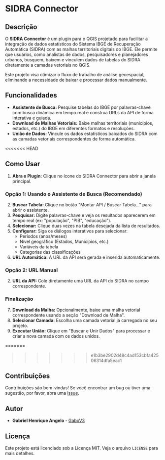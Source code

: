 # SIDRA Connector

## Descrição

O **SIDRA Connector** é um plugin para o QGIS projetado para facilitar a integração de dados estatísticos do Sistema IBGE de Recuperação Automática (SIDRA) com as malhas territoriais digitais do IBGE. Ele permite que usuários, como analistas de dados, pesquisadores e planejadores urbanos, busquem, baixem e vinculem dados de tabelas do SIDRA diretamente a camadas vetoriais no QGIS.

Este projeto visa otimizar o fluxo de trabalho de análise geoespacial, eliminando a necessidade de baixar e processar dados manualmente.

## Funcionalidades

*   **Assistente de Busca:** Pesquise tabelas do IBGE por palavras-chave com busca dinâmica em tempo real e construa URLs da API de forma interativa e guiada.
*   **Download de Malhas Vetoriais:** Baixe malhas territoriais (municípios, estados, etc.) do IBGE em diferentes formatos e resoluções.
*   **União de Dados:** Vincule os dados estatísticos baixados do SIDRA com as camadas vetoriais correspondentes de forma automática.

<<<<<<< HEAD
## Como Usar

1.  **Abra o Plugin:** Clique no ícone do SIDRA Connector para abrir a janela principal.

### Opção 1: Usando o Assistente de Busca (Recomendado)
2.  **Buscar Tabela:** Clique no botão "Montar API / Buscar Tabela..." para abrir o assistente.
3.  **Pesquisar:** Digite palavras-chave e veja os resultados aparecerem em tempo real (ex: "população", "PIB", "educação").
4.  **Selecionar:** Clique duas vezes na tabela desejada da lista de resultados.
5.  **Configurar:** Siga os diálogos interativos para selecionar:
    - Períodos (anos/meses)
    - Nível geográfico (Estados, Municípios, etc.)
    - Variáveis da tabela
    - Categorias das classificações
6.  **URL Automática:** A URL da API será gerada e inserida automaticamente.

### Opção 2: URL Manual
2.  **URL da API:** Cole diretamente uma URL da API do SIDRA no campo correspondente.

### Finalização
7.  **Download da Malha:** Opcionalmente, baixe uma malha vetorial correspondente usando a seção "Download de Malha".
8.  **Selecionar Camada:** Escolha uma camada vetorial já carregada no seu projeto.
9.  **Executar União:** Clique em "Buscar e Unir Dados" para processar e criar a nova camada com os dados unidos.

=======
>>>>>>> e1b3be2902d48c4ad153cbfa42506314dfa5eac1
## Contribuições

Contribuições são bem-vindas! Se você encontrar um bug ou tiver uma sugestão, por favor, abra uma [issue](https://github.com/GaboV3/sidra_connector/issues).

## Autor

*   **Gabriel Henrique Angelo** - [GaboV3](https://github.com/GaboV3)

## Licença

Este projeto está licenciado sob a Licença MIT. Veja o arquivo `LICENSE` para mais detalhes.
